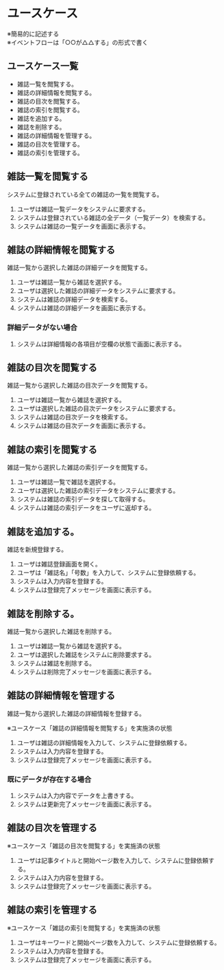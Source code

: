 # ユースケース
※簡易的に記述する  
※イベントフローは「○○が△△する」の形式で書く  

## ユースケース一覧
- 雑誌一覧を閲覧する。
- 雑誌の詳細情報を閲覧する。
- 雑誌の目次を閲覧する。
- 雑誌の索引を閲覧する。
- 雑誌を追加する。
- 雑誌を削除する。
- 雑誌の詳細情報を管理する。
- 雑誌の目次を管理する。
- 雑誌の索引を管理する。

## 雑誌一覧を閲覧する
システムに登録されている全ての雑誌の一覧を閲覧する。

1. ユーザは雑誌一覧データをシステムに要求する。
1. システムは登録されている雑誌の全データ（一覧データ）を検索する。
1. システムは雑誌の一覧データを画面に表示する。

## 雑誌の詳細情報を閲覧する
雑誌一覧から選択した雑誌の詳細データを閲覧する。

1. ユーザは雑誌一覧から雑誌を選択する。
1. ユーザは選択した雑誌の詳細データをシステムに要求する。
1. システムは雑誌の詳細データを検索する。
1. システムは雑誌の詳細データを画面に表示する。

### 詳細データがない場合
1. システムは詳細情報の各項目が空欄の状態で画面に表示する。

## 雑誌の目次を閲覧する
雑誌一覧から選択した雑誌の目次データを閲覧する。

1. ユーザは雑誌一覧から雑誌を選択する。
1. ユーザは選択した雑誌の目次データをシステムに要求する。
1. システムは雑誌の目次データを検索する。
1. システムは雑誌の目次データを画面に表示する。

## 雑誌の索引を閲覧する
雑誌一覧から選択した雑誌の索引データを閲覧する。

1. ユーザは雑誌一覧で雑誌を選択する。
1. ユーザは選択した雑誌の索引データをシステムに要求する。
1. システムは雑誌の索引データを探して取得する。
1. システムは雑誌の索引データをユーザに返却する。

## 雑誌を追加する。
雑誌を新規登録する。

1. ユーザは雑誌登録画面を開く。
1. ユーザは「雑誌名」「号数」を入力して、システムに登録依頼する。
1. システムは入力内容を登録する。
1. システムは登録完了メッセージを画面に表示する。

## 雑誌を削除する。
雑誌一覧から選択した雑誌を削除する。

1. ユーザは雑誌一覧から雑誌を選択する。
1. ユーザは選択した雑誌をシステムに削除要求する。
1. システムは雑誌を削除する。
1. システムは削除完了メッセージを画面に表示する。

## 雑誌の詳細情報を管理する
雑誌一覧から選択した雑誌の詳細情報を登録する。

※ユースケース「雑誌の詳細情報を閲覧する」を実施済の状態
1. ユーザは雑誌の詳細情報を入力して、システムに登録依頼する。
1. システムは入力内容を登録する。
1. システムは登録完了メッセージを画面に表示する。

### 既にデータが存在する場合
1. システムは入力内容でデータを上書きする。
1. システムは更新完了メッセージを画面に表示する。

## 雑誌の目次を管理する
※ユースケース「雑誌の目次を閲覧する」を実施済の状態
1. ユーザは記事タイトルと開始ページ数を入力して、システムに登録依頼する。
1. システムは入力内容を登録する。
1. システムは登録完了メッセージを画面に表示する。

## 雑誌の索引を管理する
※ユースケース「雑誌の索引を閲覧する」を実施済の状態
1. ユーザはキーワードと開始ページ数を入力して、システムに登録依頼する。
1. システムは入力内容を登録する。
1. システムは登録完了メッセージを画面に表示する。
